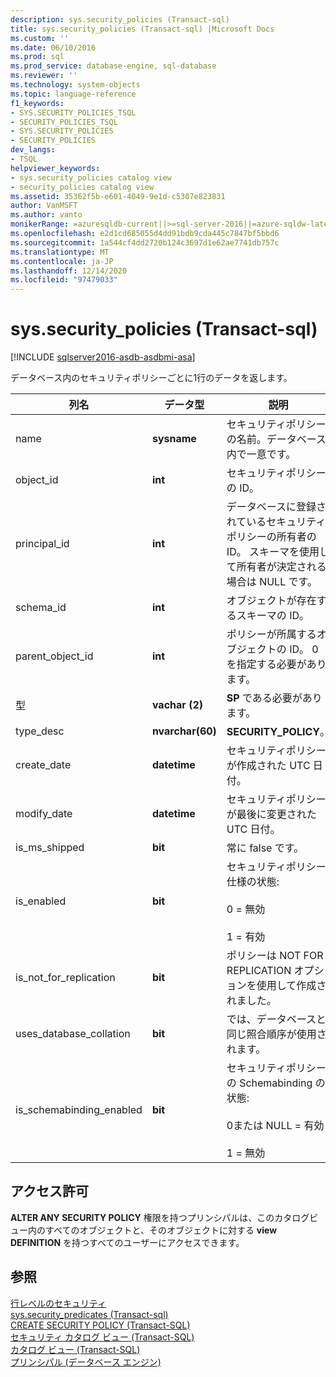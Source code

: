```yaml
---
description: sys.security_policies (Transact-sql)
title: sys.security_policies (Transact-sql) |Microsoft Docs
ms.custom: ''
ms.date: 06/10/2016
ms.prod: sql
ms.prod_service: database-engine, sql-database
ms.reviewer: ''
ms.technology: system-objects
ms.topic: language-reference
f1_keywords:
- SYS.SECURITY_POLICIES_TSQL
- SECURITY_POLICIES_TSQL
- SYS.SECURITY_POLICIES
- SECURITY_POLICIES
dev_langs:
- TSQL
helpviewer_keywords:
- sys.security_policies catalog view
- security_policies catalog view
ms.assetid: 35362f5b-e601-4049-9e1d-c5307e823831
author: VanMSFT
ms.author: vanto
monikerRange: =azuresqldb-current||>=sql-server-2016||=azure-sqldw-latest||>=sql-server-linux-2017||=azuresqldb-mi-current
ms.openlocfilehash: e2d1cd685055d4dd91bdb9cda445c7847bf5bbd6
ms.sourcegitcommit: 1a544cf4dd2720b124c3697d1e62ae7741db757c
ms.translationtype: MT
ms.contentlocale: ja-JP
ms.lasthandoff: 12/14/2020
ms.locfileid: "97479033"
---
```

# <a name="syssecurity_policies-transact-sql"></a>sys.security_policies (Transact-sql)
[!INCLUDE [sqlserver2016-asdb-asdbmi-asa](../../includes/applies-to-version/sqlserver2016-asdb-asdbmi-asa.md)]

  データベース内のセキュリティポリシーごとに1行のデータを返します。  
  
|列名|データ型|説明|  
|-----------------|---------------|-----------------|  
|name|**sysname**|セキュリティポリシーの名前。データベース内で一意です。|  
|object_id|**int**|セキュリティポリシーの ID。|  
|principal_id|**int**|データベースに登録されているセキュリティポリシーの所有者の ID。 スキーマを使用して所有者が決定される場合は NULL です。|  
|schema_id|**int**|オブジェクトが存在するスキーマの ID。|  
|parent_object_id|**int**|ポリシーが所属するオブジェクトの ID。 0 を指定する必要があります。|  
|型|**vachar (2)**|**SP** である必要があります。|  
|type_desc|**nvarchar(60)**|**SECURITY_POLICY**。|  
|create_date|**datetime**|セキュリティポリシーが作成された UTC 日付。|  
|modify_date|**datetime**|セキュリティポリシーが最後に変更された UTC 日付。|  
|is_ms_shipped|**bit**|常に false です。|  
|is_enabled|**bit**|セキュリティポリシー仕様の状態:<br /><br /> 0 = 無効<br /><br /> 1 = 有効|  
|is_not_for_replication|**bit**|ポリシーは NOT FOR REPLICATION オプションを使用して作成されました。|  
|uses_database_collation|**bit**|では、データベースと同じ照合順序が使用されます。|  
|is_schemabinding_enabled|**bit**|セキュリティポリシーの Schemabinding の状態:<br /><br /> 0または NULL = 有効<br /><br /> 1 = 無効|  
  
## <a name="permissions"></a>アクセス許可  
 **ALTER ANY SECURITY POLICY** 権限を持つプリンシパルは、このカタログビュー内のすべてのオブジェクトと、そのオブジェクトに対する **view DEFINITION** を持つすべてのユーザーにアクセスできます。  
  
## <a name="see-also"></a>参照  
 [行レベルのセキュリティ](../../relational-databases/security/row-level-security.md)   
 [sys.security_predicates &#40;Transact-sql&#41;](../../relational-databases/system-catalog-views/sys-security-predicates-transact-sql.md)   
 [CREATE SECURITY POLICY &#40;Transact-SQL&#41;](../../t-sql/statements/create-security-policy-transact-sql.md)   
 [セキュリティ カタログ ビュー &#40;Transact-SQL&#41;](../../relational-databases/system-catalog-views/security-catalog-views-transact-sql.md)   
 [カタログ ビュー &#40;Transact-SQL&#41;](../../relational-databases/system-catalog-views/catalog-views-transact-sql.md)   
 [プリンシパル &#40;データベース エンジン&#41;](../../relational-databases/security/authentication-access/principals-database-engine.md)  
  
  
